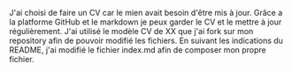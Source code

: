 J'ai choisi de faire un CV car le mien avait besoin d'être mis à jour. Grâce a la platforme GitHub et le markdown je peux garder le CV et le mettre à jour régulièrement.
J'ai utilisé le modèle CV de XX que j'ai fork sur mon repository afin de pouvoir modifié les fichiers. 
En suivant les indications du README, j'ai modifié le fichier index.md afin de composer mon propre fichier. 
